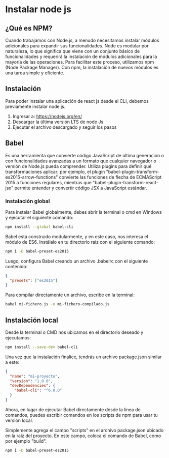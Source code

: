# Instalar node js
## ¿Qué es NPM?
Cuando trabajamos con Node.js, a menudo necesitamos instalar módulos adicionales para expandir sus funcionalidades. Node es modular por naturaleza, lo que significa que viene con un conjunto básico de funcionalidades y requerirá la instalación de módulos adicionales para la mayoría de las operaciones. Para facilitar este proceso, utilizamos npm (Node Package Manager). Con npm, la instalación de nuevos módulos es una tarea simple y eficiente.

## Instalación
Para poder instalar una aplicación de react js desde el CLI, debemos previamente instalar
node js.
1. Ingresar a: https://nodejs.org/en/
2. Descargar la última versión LTS de node Js
3. Ejecutar el archivo descargado y seguir los pasos

## Babel
Es una herramienta que convierte código JavaScript de última generación o con funcionalidades avanzadas a un formato que cualquier navegador o versión de Node.js pueda comprender. Utiliza plugins para definir qué transformaciones aplicar; por ejemplo, el plugin "babel-plugin-transform-es2015-arrow-functions" convierte las funciones de flecha de ECMAScript 2015 a funciones regulares, mientras que "babel-plugin-transform-react-jsx" permite entender y convertir código JSX a JavaScript estándar.

###  Instalación global
Para instalar Babel globalmente, debes abrir la terminal o cmd en Windows y ejecutar el siguiente comando:

```bash
npm install --global babel-cli
```
Babel está construido modularmente, y en este caso, nos interesa el módulo de ES6. Instálalo en tu directorio raíz con el siguiente comando:
```bash
npm i -D babel-preset-es2015
```
Luego, configura Babel creando un archivo .babelrc con el siguiente contenido:
```json
{
  "presets": ["es2015"]
}
```
Para compilar directamente un archivo, escribe en la terminal:
```bash
babel mi-fichero.js -o mi-fichero-compilado.js
```

## Instalación local
Desde la terminal o CMD nos ubicamos en el directorio deseado y ejecutamos:
```bash
npm install --save-dev babel-cli
```
Una vez que la instalación finalice, tendrás un archivo package.json similar a este:
```json
{
  "name": "mi-proyecto",
  "version": "1.0.0",
  "devDependencies": {
    "babel-cli": "^6.0.0"
  }
}
```
Ahora, en lugar de ejecutar Babel directamente desde la línea de comandos, puedes escribir comandos en los scripts de npm para usar tu versión local.

Simplemente agrega el campo "scripts" en el archivo package.json ubicado en la raíz del proyecto. En este campo, coloca el comando de Babel, como por ejemplo "build".

```bash
npm i -D babel-preset-es2015
```